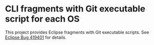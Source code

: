 CLI fragments with Git executable script for each OS
====================================================

This project provides Eclipse fragments with Git executable scripts. See [Eclipse Bug 419401](https://bugs.eclipse.org/bugs/show_bug.cgi?id=419401) for details.
